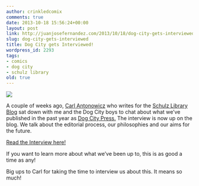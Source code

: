 ```yaml
---
author: crinkledcomix
comments: true
date: 2013-10-18 15:56:24+00:00
layout: post
link: http://juanjosefernandez.com/2013/10/18/dog-city-gets-interviewed/
slug: dog-city-gets-interviewed
title: Dog City gets Interviewed!
wordpress_id: 2293
tags:
- comics
- dog city
- schulz library
old: true
---
```


![](http://24.media.tumblr.com/09c210a3f3573d73f8d425df5e5bc41a/tumblr_muuj6tx7av1rc4waeo1_500.gif)




A couple of weeks ago, [Carl Antonowicz](http://thulsadude.tumblr.com/) who writes for the [Schulz Library Blog](http://www.cartoonstudies.org/schulz/blog/) sat down with me and the Dog City boys to chat about what we’ve published in the past year as [Dog City Press.](http://www.dogcitypress.com/) The interview is now up on the blog. We talk about the editorial process, our philosophies and our aims for the future.

[Read the Interview here!](http://www.cartoonstudies.org/schulz/blog/dog-city-rising/)

If you want to learn more about what we’ve been up to, this is as good a time as any!

Big ups to Carl for taking the time to interview us about this. It means so much!


